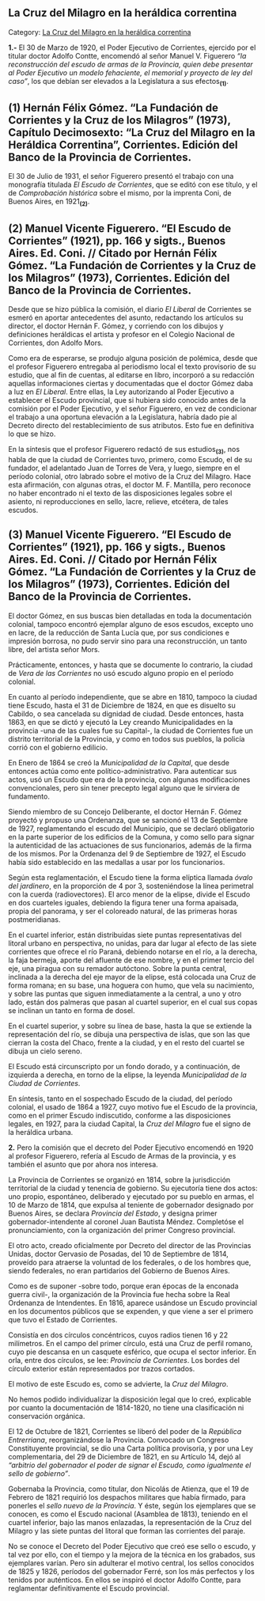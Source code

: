 ## La Cruz del Milagro en la heráldica correntina

Category: [La Cruz del Milagro en la heráldica correntina](http://descubrircorrientes.com.ar/2012/index.php/1394-historia-desde-el-origen-hasta-1814/corrientes-colonial-primeras-noticias/el-milagro-de-la-cruz/el-milagro-de-la-cruz-cuando-se-cumplio/la-cruz-del-milagro-en-la-heraldica-correntina)

**1.-** El 30 de Marzo de 1920, el Poder Ejecutivo de Corrientes, ejercido por el titular doctor Adolfo Contte, encomendó al señor Manuel V. Figuerero _“la reconstrucción del escudo de armas de la Provincia, quien debe presentar al Poder Ejecutivo un modelo fehaciente, el memorial y proyecto de ley del caso”_, los que debían ser elevados a la Legislatura a sus efectos<sub><strong>(1)</strong></sub>.

## **(1)** Hernán Félix Gómez. “La Fundación de Corrientes y la Cruz de los Milagros” (1973), Capítulo Decimosexto: “La Cruz del Milagro en la Heráldica Correntina”, Corrientes. Edición del Banco de la Provincia de Corrientes.

El 30 de Julio de 1931, el señor Figuerero presentó el trabajo con una monografía titulada _El Escudo de Corrientes_, que se editó con ese título, y el de _Comprobación histórica_ sobre el mismo, por la imprenta Coni, de Buenos Aires, en 1921<sub><strong>(2)</strong></sub>.

## **(2)** Manuel Vicente Figuerero. “El Escudo de Corrientes” (1921), pp. 166 y sigts., Buenos Aires. Ed. Coni. // Citado por Hernán Félix Gómez. “La Fundación de Corrientes y la Cruz de los Milagros” (1973), Corrientes. Edición del Banco de la Provincia de Corrientes.

Desde que se hizo pública la comisión, el diario _El Liberal_ de Corrientes se esmeró en aportar antecedentes del asunto, redactando los artículos su director, el doctor Hernán F. Gómez, y corriendo con los dibujos y definiciones heráldicas el artista y profesor en el Colegio Nacional de Corrientes, don Adolfo Mors.

Como era de esperarse, se produjo alguna posición de polémica, desde que el profesor Figuerero entregaba al periodismo local el texto provisorio de su estudio, que al fin de cuentas, al editarse en libro, incorporó a su redacción aquellas informaciones ciertas y documentadas que el doctor Gómez daba a luz en _El Liberal_. Entre ellas, la Ley autorizando al Poder Ejecutivo a establecer el Escudo provincial, que si hubiera sido conocido antes de la comisión por el Poder Ejecutivo, y el señor Figuerero, en vez de condicionar el trabajo a una oportuna elevación a la Legislatura, habría dado pie al Decreto directo del restablecimiento de sus atributos. Esto fue en definitiva lo que se hizo.

En la síntesis que el profesor Figuerero redactó de sus estudios<sub><strong>(3)</strong></sub>, nos habla de que la ciudad de Corrientes tuvo, primero, como Escudo, el de su fundador, el adelantado Juan de Torres de Vera, y luego, siempre en el período colonial, otro labrado sobre el motivo de la Cruz del Milagro. Hace esta afirmación, con algunas otras, el doctor M. F. Mantilla, pero reconoce no haber encontrado ni el texto de las disposiciones legales sobre el asiento, ni reproducciones en sello, lacre, relieve, etcétera, de tales escudos.

## **(3)** Manuel Vicente Figuerero. “El Escudo de Corrientes” (1921), pp. 166 y sigts., Buenos Aires. Ed. Coni. // Citado por Hernán Félix Gómez. “La Fundación de Corrientes y la Cruz de los Milagros” (1973), Corrientes. Edición del Banco de la Provincia de Corrientes.

El doctor Gómez, en sus buscas bien detalladas en toda la documentación colonial, tampoco encontró ejemplar alguno de esos escudos, excepto uno en lacre, de la reducción de Santa Lucía que, por sus condiciones e impresión borrosa, no pudo servir sino para una reconstrucción, un tanto libre, del artista señor Mors.

Prácticamente, entonces, y hasta que se documente lo contrario, la ciudad de _Vera de las Corrientes_ no usó escudo alguno propio en el período colonial.

En cuanto al período independiente, que se abre en 1810, tampoco la ciudad tiene Escudo, hasta el 31 de Diciembre de 1824, en que es disuelto su Cabildo, o sea cancelada su dignidad de ciudad. Desde entonces, hasta 1863, en que se dictó y ejecutó la Ley creando Municipalidades en la provincia -una de las cuales fue su Capital-, la ciudad de Corrientes fue un distrito territorial de la Provincia, y como en todos sus pueblos, la policía corrió con el gobierno edilicio.

En Enero de 1864 se creó la _Municipalidad de la Capital_, que desde entonces actúa como ente político-administrativo. Para autenticar sus actos, usó un Escudo que era de la provincia, con algunas modificaciones convencionales, pero sin tener precepto legal alguno que le sirviera de fundamento.

Siendo miembro de su Concejo Deliberante, el doctor Hernán F. Gómez proyectó y propuso una Ordenanza, que se sancionó el 13 de Septiembre de 1927, reglamentando el escudo del Municipio, que se declaró obligatorio en la parte superior de los edificios de la Comuna, y como sello para signar la autenticidad de las actuaciones de sus funcionarios, además de la firma de los mismos. Por la Ordenanza del 9 de Septiembre de 1927, el Escudo había sido establecido en las medallas a usar por los funcionarios.

Según esta reglamentación, el Escudo tiene la forma elíptica llamada _óvalo del jardinero_, en la proporción de 4 por 3, sosteniéndose la línea perimetral con la cuerda (radiovectores). El arco menor de la elipse, divide el Escudo en dos cuarteles iguales, debiendo la figura tener una forma apaisada, propia del panorama, y ser el coloreado natural, de las primeras horas postmeridianas.

En el cuartel inferior, están distribuidas siete puntas representativas del litoral urbano en perspectiva, no unidas, para dar lugar al efecto de las siete corrientes que ofrece el río Paraná, debiendo notarse en el río, a la derecha, la faja bermeja, aporte del afluente de ese nombre, y en el primer tercio del eje, una piragua con su remador autóctono. Sobre la punta central, inclinada a la derecha del eje mayor de la elipse, está colocada una Cruz de forma romana; en su base, una hoguera con humo, que vela su nacimiento, y sobre las puntas que siguen inmediatamente a la central, a uno y otro lado, están dos palmeras que pasan al cuartel superior, en el cual sus copas se inclinan un tanto en forma de dosel.

En el cuartel superior, y sobre su línea de base, hasta la que se extiende la representación del río, se dibuja una perspectiva de islas, que son las que cierran la costa del Chaco, frente a la ciudad, y en el resto del cuartel se dibuja un cielo sereno.

El Escudo está circunscripto por un fondo dorado, y a continuación, de izquierda a derecha, en torno de la elipse, la leyenda _Municipalidad de la Ciudad de Corrientes_.

En síntesis, tanto en el sospechado Escudo de la ciudad, del período colonial, el usado de 1864 a 1927, cuyo motivo fue el Escudo de la provincia, como en el primer Escudo indiscutido, conforme a las disposiciones legales, en 1927, para la ciudad Capital, la _Cruz del Milagro_ fue el signo de la heráldica urbana.

**2.** Pero la comisión que el decreto del Poder Ejecutivo encomendó en 1920 al profesor Figuerero, refería al Escudo de Armas de la provincia, y es también el asunto que por ahora nos interesa.

La Provincia de Corrientes se organizó en 1814, sobre la jurisdicción territorial de la ciudad y tenencia de gobierno. Su ejecutoría tiene dos actos: uno propio, espontáneo, deliberado y ejecutado por su pueblo en armas, el 10 de Marzo de 1814, que expulsa al teniente de gobernador designado por Buenos Aires, se declara _Provincia del Estado_, y designa primer gobernador-intendente al coronel Juan Bautista Méndez. Completóse el pronunciamiento, con la organización del primer Congreso provincial.

El otro acto, creado oficialmente por Decreto del director de las Provincias Unidas, doctor Gervasio de Posadas, del 10 de Septiembre de 1814, proveído para atraerse la voluntad de los federales, o de los hombres que, siendo federales, no eran partidarios del Gobierno de Buenos Aires.

Como es de suponer -sobre todo, porque eran épocas de la enconada guerra civil-, la organización de la Provincia fue hecha sobre la Real Ordenanza de Intendentes. En 1816, aparece usándose un Escudo provincial en los documentos públicos que se expenden, y que viene a ser el primero que tuvo el Estado de Corrientes.

Consistía en dos círculos concéntricos, cuyos radios tienen 16 y 22 milímetros. En el campo del primer círculo, está una Cruz de perfil romano, cuyo pie descansa en un casquete esférico, que ocupa el sector inferior. En orla, entre dos círculos, se lee: _Provincia de Corrientes_. Los bordes del círculo exterior están representados por trazos cortados.

El motivo de este Escudo es, como se advierte, la _Cruz del Milagro_.

No hemos podido individualizar la disposición legal que lo creó, explicable por cuanto la documentación de 1814-1820, no tiene una clasificación ni conservación orgánica.

El 12 de Octubre de 1821, Corrientes se liberó del poder de la _República Entrerriana_, reorganizándose la Provincia. Convocado un Congreso Constituyente provincial, se dio una Carta política provisoria, y por una Ley complementaria, del 29 de Diciembre de 1821, en su Artículo 14, dejó al _“arbitrio del gobernador el poder de signar el Escudo, como igualmente el sello de gobierno”_.

Gobernaba la Provincia, como titular, don Nicolás de Atienza, que el 19 de Febrero de 1821 requirió los despachos militares que había firmado, para ponerles el _sello nuevo de la Provincia_. Y éste, según los ejemplares que se conocen, es como el Escudo nacional (Asamblea de 1813), teniendo en el cuartel inferior, bajo las manos enlazadas, la representación de la Cruz del Milagro y las siete puntas del litoral que forman las corrientes del paraje.

No se conoce el Decreto del Poder Ejecutivo que creó ese sello o escudo, y tal vez por ello, con el tiempo y la mejora de la técnica en los grabados, sus ejemplares varían. Pero sin adulterar el motivo central, los sellos conocidos de 1825 y 1826, períodos del gobernador Ferré, son los más perfectos y los tenidos por auténticos. En ellos se inspiró el doctor Adolfo Contte, para reglamentar definitivamente el Escudo provincial.